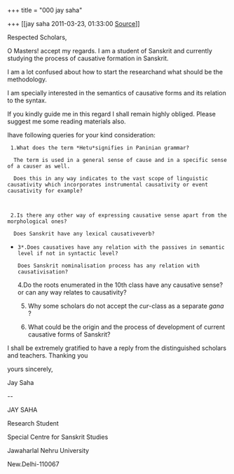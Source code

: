 +++
title = "000 jay saha"

+++
[[jay saha	2011-03-23, 01:33:00 [Source](https://groups.google.com/g/bvparishat/c/Vp87Vo3-RbY)]]



  
Respected Scholars,



O Masters! accept my regards. I am a student of Sanskrit and currently studying the process of causative formation in Sanskrit.

I am a lot confused about how to start the researchand what should be the methodology. 

I am specially interested in the semantics of causative forms and its relation to the syntax.

If you kindly guide me in this regard I shall remain highly obliged. Please suggest me some reading materials also. 

Ihave following queries for your kind consideration:

  

     1.What does the term *Hetu*signifies in Paninian grammar?

      The term is used in a general sense of cause and in a specific sense of a causer as well.   

      Does this in any way indicates to the vast scope of linguistic causativity which incorporates instrumental causativity or event causativity for example?

  

     2.Is there any other way of expressing causative sense apart from the morphological ones?

      Does Sanskrit have any lexical causativeverb?

  

*     3*.Does causatives have any relation with the passives in semantic level if not in syntactic level?

      Does Sanskrit nominalisation process has any relation with causativisation?

     

     4.Do the roots enumerated in the 10th class have any causative sense? or can any way relates to causativity?

  

     5. Why some scholars do not accept the *cur*-class as a separate *gana* ?

  

     6. What could be the origin and the process of development of current causative forms of Sanskrit?

  

I shall be extremely gratified to have a reply from the distinguished scholars and teachers. Thanking you

  

yours sincerely,

Jay Saha

--

JAY SAHA

Research Student

Special Centre for Sanskrit Studies

Jawaharlal Nehru University

New.Delhi-110067  

  

  

